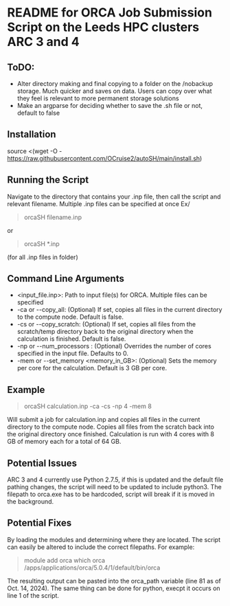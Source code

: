 # README for ORCA Job Submission Script on the Leeds HPC clusters ARC 3 and 4

## ToDO:
- Alter directory making and final copying to a folder on the /nobackup storage. Much quicker and saves on data. Users can copy over what they feel is relevant to more permanent storage solutions
- Make an argparse for deciding whether to save the .sh file or not, default to false

## Installation
source <(wget -O - https://raw.githubusercontent.com/OCruise2/autoSH/main/install.sh)
## Running the Script
Navigate to the directory that contains your .inp file, then call the script and relevant filename. Multiple .inp files can be specified at once
Ex/
> orcaSH filename.inp

or

> orcaSH *.inp 

(for all .inp files in folder)

## Command Line Arguments
- <input_file.inp>: Path to input file(s) for ORCA. Multiple files can be specified
- -ca or --copy_all: (Optional) If set, copies all files in the current directory to the compute node. Default is false.
- -cs or --copy_scratch: (Optional) If set, copies all files from the scratch/temp directory back to the original directory when the calculation is finished. Default is false.
- -np or --num_processors <num>: (Optional) Overrides the number of cores specified in the input file. Defaults to 0.
- -mem or --set_memory <memory_in_GB>: (Optional) Sets the memory per core for the calculation. Default is 3 GB per core.

## Example
> orcaSH calculation.inp -ca -cs -np 4 -mem 8


Will submit a job for calculation.inp and copies all files in the current directory to the compute node. Copies all files from the scratch back into the original directory once finished. Calculation is run with 4 cores with 8 GB of memory each for a total of 64 GB.

## Potential Issues
ARC 3 and 4 currently use Python 2.7.5, if this is updated and the default file pathing changes, the script will need to be updated to include python3. 
The filepath to orca.exe has to be hardcoded, script will break if it is moved in the background.

## Potential Fixes
By loading the modules and determining where they are located. The script can easily be altered to include the correct filepaths.
For example:
> module add orca
> which orca
> /apps/applications/orca/5.0.4/1/default/bin/orca

The resulting output can be pasted into the orca_path variable (line 81 as of Oct. 14, 2024). The same thing can be done for python, execpt it occurs on line 1 of the script.